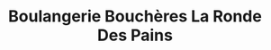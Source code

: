 ---
title: "Boulangerie Bouchères La Ronde Des Pains"
url: /saint-sever/boulangerie-boucheres-la-ronde-des-pains/
shop: boulangerie
---